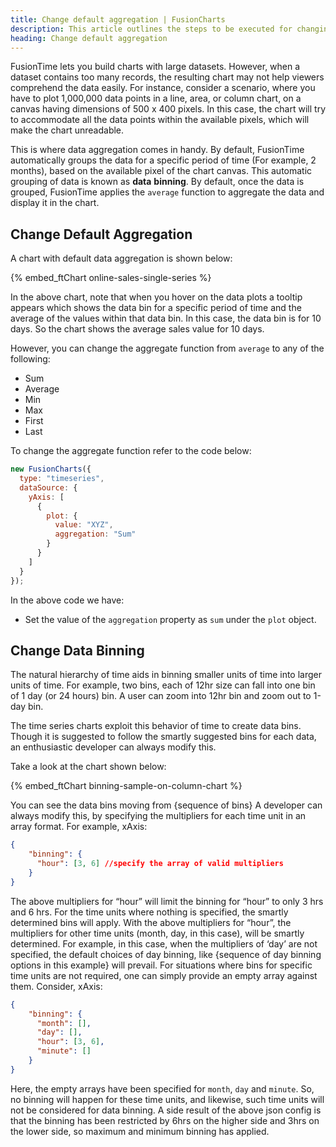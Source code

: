 ```yaml
---
title: Change default aggregation | FusionCharts
description: This article outlines the steps to be executed for changing the default aggregation.
heading: Change default aggregation
---
```


FusionTime lets you build charts with large datasets. However, when a dataset contains too many records, the resulting chart may not help viewers comprehend the data easily. For instance, consider a scenario, where you have to plot 1,000,000 data points in a line, area, or column chart, on a canvas having dimensions of 500 x 400 pixels. In this case, the chart will try to accommodate all the data points within the available pixels, which will make the chart unreadable.

This is where data aggregation comes in handy. By default, FusionTime automatically groups the data for a specific period of time (For example, 2 months), based on the available pixel of the chart canvas. This automatic grouping of data is known as **data** **binning**. By default, once the data is grouped, FusionTime applies the `average` function to aggregate the data and display it in the chart.

## Change Default Aggregation

A chart with default data aggregation is shown below:

{% embed_ftChart online-sales-single-series %}

In the above chart, note that when you hover on the data plots a tooltip appears which shows the data bin for a specific period of time and the average of the values within that data bin. In this case, the data bin is for 10 days. So the chart shows the average sales value for 10 days.

However, you can change the aggregate function from `average` to any of the following:

- Sum
- Average
- Min
- Max
- First
- Last

To change the aggregate function refer to the code below:

```javascript
new FusionCharts({
  type: "timeseries",
  dataSource: {
    yAxis: [
      {
        plot: {
          value: "XYZ",
          aggregation: "Sum"
        }
      }
    ]
  }
});
```

In the above code we have:

- Set the value of the `aggregation` property as `sum` under the `plot` object.

## Change Data Binning

The natural hierarchy of time aids in binning smaller units of time into larger units of time. For example, two bins, each of 12hr size can fall into one bin of 1 day (or 24 hours) bin. A user can zoom into 12hr bin and zoom out to 1-day bin.

The time series charts exploit this behavior of time to create data bins. Though it is suggested to follow the smartly suggested bins for each data, an enthusiastic developer can always modify this.

Take a look at the chart shown below:

{% embed_ftChart binning-sample-on-column-chart %}

You can see the data bins moving from {sequence of bins}
A developer can always modify this, by specifying the multipliers for each time unit in an array format. For example,
xAxis:

```json
{
    "binning": {
      "hour": [3, 6] //specify the array of valid multipliers
    }
}
```

The above multipliers for “hour” will limit the binning for “hour” to only 3 hrs and 6 hrs. For the time units where nothing is specified, the smartly determined bins will apply. With the above multipliers for “hour”, the multipliers for other time units (month, day, in this case), will be smartly determined. For example, in this case, when the multipliers of ‘day’ are not specified, the default choices of day binning, like {sequence of day binning options in this example} will prevail.
For situations where bins for specific time units are not required, one can simply provide an empty array against them. Consider,
xAxis:

```json
{
    "binning": {
      "month": [],
      "day": [],
      "hour": [3, 6],
      "minute": []
    }
}
```

Here, the empty arrays have been specified for `month`, `day` and `minute`. So, no binning will happen for these time units, and likewise, such time units will not be considered for data binning. A side result of the above json config is that the binning has been restricted by 6hrs on the higher side and 3hrs on the lower side, so maximum and minimum binning has applied.
